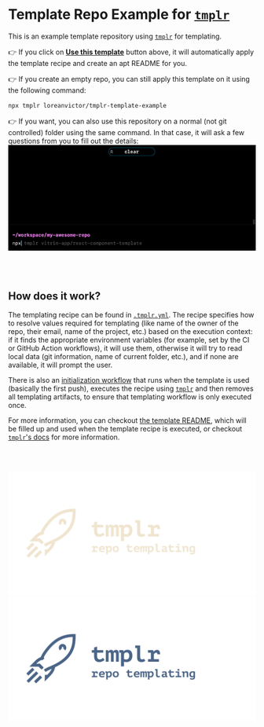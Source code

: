 # Template Repo Example for [`tmplr`](https://github.com/loreanvictor/tmplr)

This is an example template repository using [`tmplr`](https://github.com/loreanvictor/tmplr) for templating.

👉 If you click on [**Use this template**](https://github.com/loreanvictor/tmplr-template-example/generate) button above, it will automatically apply the template recipe and create an apt README for you.

👉 If you create an empty repo, you can still apply this template on it using the following command:
```bash
npx tmplr loreanvictor/tmplr-template-example
```

👉 If you want, you can also use this repository on a normal (not git controlled) folder using the same command.
  In that case, it will ask a few questions from you to fill out the details:
![demo](demo.gif)

<br><br>

## How does it work?

The templating recipe can be found in [`.tmplr.yml`](.tmplr.yml). The recipe specifies how to resolve values
required for templating (like name of the owner of the repo, their email, name of the project, etc.) based on the
execution context: if it finds the appropriate environment variables (for example, set by the CI or GitHub Action workflows),
it will use them, otherwise it will try to read local data (git information, name of current folder, etc.), and if none
are available, it will prompt the user.

There is also an [initialization workflow](.github/workflows/init.yml) that runs when the template is used (basically the first
push), executes the recipe using [`tmplr`](https://github.com/loreanvictor/tmplr) and then removes all templating artifacts, to
ensure that templating workflow is only executed once.

For more information, you can checkout [the template README](README.tmpl.md), which will be filled up and used when the template
recipe is executed, or checkout [`tmplr`'s docs](https://github.com/loreanvictor/tmplr) for more information.

<br><br>

![logo-dark](https://raw.githubusercontent.com/loreanvictor/tmplr/main/logo-dark.svg#gh-dark-mode-only)
![logo-light](https://github.com/loreanvictor/tmplr/blob/main/logo-light.svg#gh-light-mode-only)

